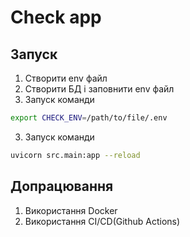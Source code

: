 # Check app

## Запуск
1. Створити env файл
2. Створити БД і заповнити env файл
3. Запуск команди
```bash
export CHECK_ENV=/path/to/file/.env  
```
3. Запуск команди
```bash
uvicorn src.main:app --reload 
```

## Допрацювання
1. Використання Docker
2. Використання CI/CD(Github Actions)
